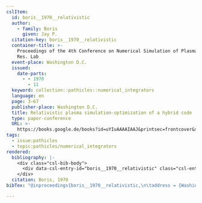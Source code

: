 ```yaml
---
cslItem:
  id: boris__1970__relativistic
  author:
    - family: Boris
      given: Jay P.
  citation-key: boris__1970__relativistic
  container-title: >-
    Proceedings of the 4th Conference on Numerical Simulation of Plasmas. Naval
    Res. Lab
  event-place: Washington D.C.
  issued:
    date-parts:
      - - 1970
        - 11
  keyword: collection::pathicles::numerical_integrators
  language: en
  page: 3–67
  publisher-place: Washington D.C.
  title: Relativistic plasma simulation-optimization of a hybrid code
  type: paper-conference
  URL: >-
    https://books.google.de/books?id=uYIuAAAAIAAJ&printsec=frontcover&source=gbs_ge_summary_r&cad=0#v=onepage&q&f=false
tags:
  - issue:pathicles
  - topic:pathicles/numerical_integrators
rendered:
  bibliography: |-
    <div class="csl-bib-body">
      <div data-csl-entry-id="boris__1970__relativistic" class="csl-entry">Boris, J.P. 1970 “Relativistic plasma simulation-optimization of a hybrid code,” in <i>Proceedings of the 4th Conference on Numerical Simulation of Plasmas. Naval Res. Lab</i>. Washington D.C., pp. 3–67. Available at: https://books.google.de/books?id=uYIuAAAAIAAJ&#38;printsec=frontcover&#38;source=gbs_ge_summary_r&#38;cad=0#v=onepage&#38;q&#38;f=false.</div>
    </div>
  citation: Boris, 1970
bibTex: "@inproceedings{boris__1970__relativistic,\n\taddress = {Washington D.C.},\n\tauthor = {Boris, Jay P.},\n\tbooktitle = {Proceedings of the 4th {Conference} on {Numerical} {Simulation} of {Plasmas}. {Naval} {Res}. {Lab}},\n\tyear = {1970},\n\tmonth = {11},\n\tpages = {3--67},\n\ttitle = {Relativistic plasma simulation-optimization of a hybrid code},\n\thowpublished = {https://books.google.de/books?id=uYIuAAAAIAAJ&printsec=frontcover&source=gbs\\textunderscore{}ge\\textunderscore{}summary\\textunderscore{}r&cad=0#v=onepage&q&f=false},\n}\n\n"

---
```


